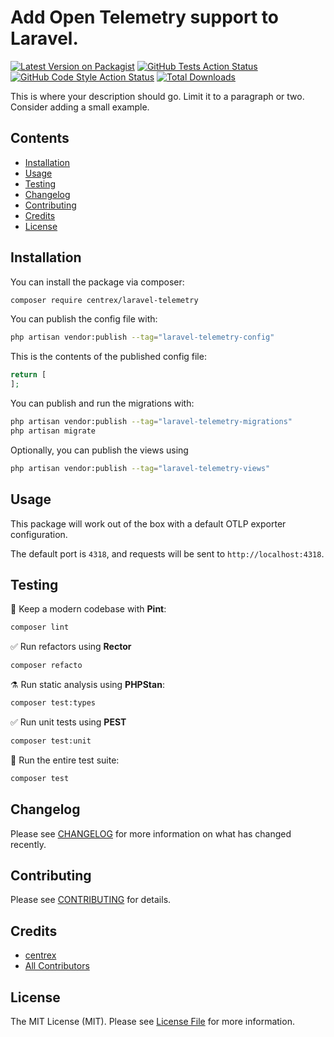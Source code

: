 # Add Open Telemetry support to Laravel.

[![Latest Version on Packagist](https://img.shields.io/packagist/v/centrex/laravel-telemetry.svg?style=flat-square)](https://packagist.org/packages/centrex/laravel-telemetry)
[![GitHub Tests Action Status](https://img.shields.io/github/actions/workflow/status/centrex/laravel-telemetry/run-tests.yml?branch=main&label=tests&style=flat-square)](https://github.com/centrex/laravel-telemetry/actions?query=workflow%3Arun-tests+branch%3Amain)
[![GitHub Code Style Action Status](https://img.shields.io/github/actions/workflow/status/centrex/laravel-telemetry/fix-php-code-style-issues.yml?branch=main&label=code%20style&style=flat-square)](https://github.com/centrex/laravel-telemetry/actions?query=workflow%3A"Fix+PHP+code+style+issues"+branch%3Amain)
[![Total Downloads](https://img.shields.io/packagist/dt/centrex/laravel-telemetry?style=flat-square)](https://packagist.org/packages/centrex/laravel-telemetry)

This is where your description should go. Limit it to a paragraph or two. Consider adding a small example.

## Contents

  - [Installation](#installation)
  - [Usage](#usage)
  - [Testing](#testing)
  - [Changelog](#changelog)
  - [Contributing](#contributing)
  - [Credits](#credits)
  - [License](#license)

## Installation

You can install the package via composer:

```bash
composer require centrex/laravel-telemetry
```

You can publish the config file with:

```bash
php artisan vendor:publish --tag="laravel-telemetry-config"
```

This is the contents of the published config file:

```php
return [
];
```

You can publish and run the migrations with:

```bash
php artisan vendor:publish --tag="laravel-telemetry-migrations"
php artisan migrate
```

Optionally, you can publish the views using

```bash
php artisan vendor:publish --tag="laravel-telemetry-views"
```

## Usage

This package will work out of the box with a default OTLP exporter configuration.

The default port is `4318`, and requests will be sent to `http://localhost:4318`.

## Testing

🧹 Keep a modern codebase with **Pint**:
```bash
composer lint
```

✅ Run refactors using **Rector**
```bash
composer refacto
```

⚗️ Run static analysis using **PHPStan**:
```bash
composer test:types
```

✅ Run unit tests using **PEST**
```bash
composer test:unit
```

🚀 Run the entire test suite:
```bash
composer test
```

## Changelog

Please see [CHANGELOG](CHANGELOG.md) for more information on what has changed recently.

## Contributing

Please see [CONTRIBUTING](CONTRIBUTING.md) for details.

## Credits

- [centrex](https://github.com/centrex)
- [All Contributors](../../contributors)

## License

The MIT License (MIT). Please see [License File](LICENSE) for more information.
